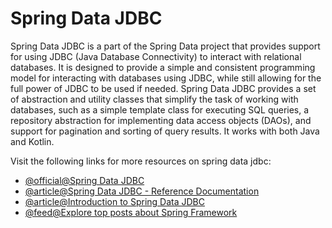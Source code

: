 # Spring Data JDBC

Spring Data JDBC is a part of the Spring Data project that provides support for using JDBC (Java Database Connectivity) to interact with relational databases. It is designed to provide a simple and consistent programming model for interacting with databases using JDBC, while still allowing for the full power of JDBC to be used if needed. Spring Data JDBC provides a set of abstraction and utility classes that simplify the task of working with databases, such as a simple template class for executing SQL queries, a repository abstraction for implementing data access objects (DAOs), and support for pagination and sorting of query results. It works with both Java and Kotlin.

Visit the following links for more resources on spring data jdbc:

- [@official@Spring Data JDBC](https://spring.io/projects/spring-data-jdbc)
- [@article@Spring Data JDBC - Reference Documentation](https://docs.spring.io/spring-data/jdbc/docs/current/reference/html/)
- [@article@Introduction to Spring Data JDBC](https://www.baeldung.com/spring-data-jdbc-intro)
- [@feed@Explore top posts about Spring Framework](https://app.daily.dev/tags/spring?ref=roadmapsh)
